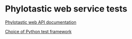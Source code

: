 # Phylotastic web service tests

[Phylotastic web API documentation](https://github.com/phylotastic/phylo_services_docs/blob/master/ServiceDescription/PhyloServicesDescription.md)

[Choice of Python test framework](doc/test-framework-choice.md)
